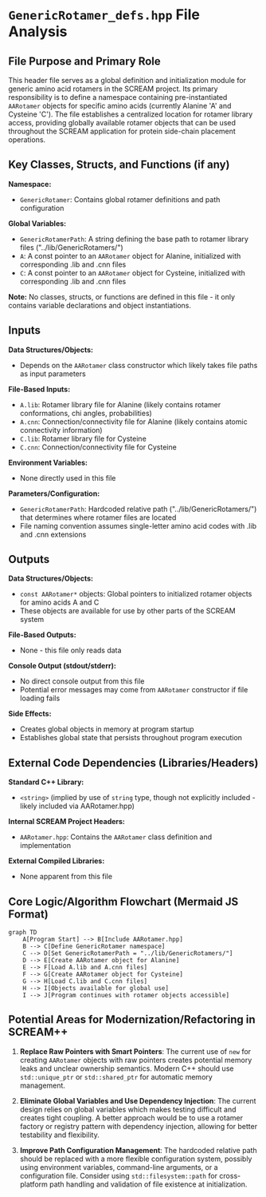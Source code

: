 # `GenericRotamer_defs.hpp` File Analysis

## File Purpose and Primary Role

This header file serves as a global definition and initialization module for generic amino acid rotamers in the SCREAM project. Its primary responsibility is to define a namespace containing pre-instantiated `AARotamer` objects for specific amino acids (currently Alanine 'A' and Cysteine 'C'). The file establishes a centralized location for rotamer library access, providing globally available rotamer objects that can be used throughout the SCREAM application for protein side-chain placement operations.

## Key Classes, Structs, and Functions (if any)

**Namespace:**

- `GenericRotamer`: Contains global rotamer definitions and path configuration

**Global Variables:**

- `GenericRotamerPath`: A string defining the base path to rotamer library files ("../lib/GenericRotamers/")
- `A`: A const pointer to an `AARotamer` object for Alanine, initialized with corresponding .lib and .cnn files
- `C`: A const pointer to an `AARotamer` object for Cysteine, initialized with corresponding .lib and .cnn files

**Note:** No classes, structs, or functions are defined in this file - it only contains variable declarations and object instantiations.

## Inputs

**Data Structures/Objects:**

- Depends on the `AARotamer` class constructor which likely takes file paths as input parameters

**File-Based Inputs:**

- `A.lib`: Rotamer library file for Alanine (likely contains rotamer conformations, chi angles, probabilities)
- `A.cnn`: Connection/connectivity file for Alanine (likely contains atomic connectivity information)
- `C.lib`: Rotamer library file for Cysteine
- `C.cnn`: Connection/connectivity file for Cysteine

**Environment Variables:**

- None directly used in this file

**Parameters/Configuration:**

- `GenericRotamerPath`: Hardcoded relative path ("../lib/GenericRotamers/") that determines where rotamer files are located
- File naming convention assumes single-letter amino acid codes with .lib and .cnn extensions

## Outputs

**Data Structures/Objects:**

- `const AARotamer*` objects: Global pointers to initialized rotamer objects for amino acids A and C
- These objects are available for use by other parts of the SCREAM system

**File-Based Outputs:**

- None - this file only reads data

**Console Output (stdout/stderr):**

- No direct console output from this file
- Potential error messages may come from `AARotamer` constructor if file loading fails

**Side Effects:**

- Creates global objects in memory at program startup
- Establishes global state that persists throughout program execution

## External Code Dependencies (Libraries/Headers)

**Standard C++ Library:**

- `<string>` (implied by use of `string` type, though not explicitly included - likely included via AARotamer.hpp)

**Internal SCREAM Project Headers:**

- `AARotamer.hpp`: Contains the `AARotamer` class definition and implementation

**External Compiled Libraries:**

- None apparent from this file

## Core Logic/Algorithm Flowchart (Mermaid JS Format)

```mermaid
graph TD
    A[Program Start] --> B[Include AARotamer.hpp]
    B --> C[Define GenericRotamer namespace]
    C --> D[Set GenericRotamerPath = "../lib/GenericRotamers/"]
    D --> E[Create AARotamer object for Alanine]
    E --> F[Load A.lib and A.cnn files]
    F --> G[Create AARotamer object for Cysteine]
    G --> H[Load C.lib and C.cnn files]
    H --> I[Objects available for global use]
    I --> J[Program continues with rotamer objects accessible]
```

## Potential Areas for Modernization/Refactoring in SCREAM++

1. **Replace Raw Pointers with Smart Pointers**: The current use of `new` for creating `AARotamer` objects with raw pointers creates potential memory leaks and unclear ownership semantics. Modern C++ should use `std::unique_ptr` or `std::shared_ptr` for automatic memory management.

2. **Eliminate Global Variables and Use Dependency Injection**: The current design relies on global variables which makes testing difficult and creates tight coupling. A better approach would be to use a rotamer factory or registry pattern with dependency injection, allowing for better testability and flexibility.

3. **Improve Path Configuration Management**: The hardcoded relative path should be replaced with a more flexible configuration system, possibly using environment variables, command-line arguments, or a configuration file. Consider using `std::filesystem::path` for cross-platform path handling and validation of file existence at initialization.
